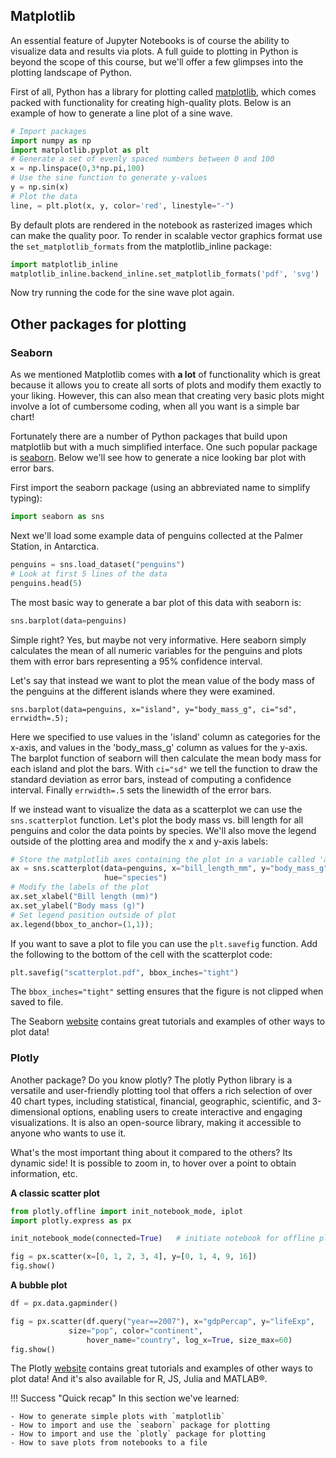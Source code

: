 ## Matplotlib

An essential feature of Jupyter Notebooks is of course the ability to visualize
data and results via plots. A full guide to plotting in Python is beyond the
scope of this course, but we'll offer a few glimpses into the plotting landscape
of Python.

First of all, Python has a library for plotting called
[matplotlib](https://matplotlib.org/stable/index.html), which comes packed with
functionality for creating high-quality plots. Below is an example of how to
generate a line plot of a sine wave.

```python
# Import packages
import numpy as np
import matplotlib.pyplot as plt
# Generate a set of evenly spaced numbers between 0 and 100
x = np.linspace(0,3*np.pi,100)
# Use the sine function to generate y-values
y = np.sin(x)
# Plot the data
line, = plt.plot(x, y, color='red', linestyle="-")
```

By default plots are rendered in the notebook as rasterized images which can
make the quality poor. To render in scalable vector graphics format use the
`set_matplotlib_formats` from the matplotlib_inline package:

```python
import matplotlib_inline
matplotlib_inline.backend_inline.set_matplotlib_formats('pdf', 'svg')
```

Now try running the code for the sine wave plot again.

## Other packages for plotting

### Seaborn

As we mentioned Matplotlib comes with **a lot** of functionality which is great
because it allows you to create all sorts of plots and modify them exactly to
your liking. However, this can also mean that creating very basic plots might
involve a lot of cumbersome coding, when all you want is a simple bar chart!

Fortunately there are a number of Python packages that build upon matplotlib but
with a much simplified interface. One such popular package is
[seaborn](http://seaborn.pydata.org/). Below we'll see how to generate a nice
looking bar plot with error bars.

First import the seaborn package (using an abbreviated name to simplify typing):

```python
import seaborn as sns
```

Next we'll load some example data of penguins collected at the Palmer Station,
in Antarctica.

```python
penguins = sns.load_dataset("penguins")
# Look at first 5 lines of the data
penguins.head(5)
```

The most basic way to generate a bar plot of this data with seaborn is:

```python
sns.barplot(data=penguins)
```

Simple right? Yes, but maybe not very informative. Here seaborn simply
calculates the mean of all numeric variables for the penguins and plots them
with error bars representing a 95% confidence interval.

Let's say that instead we want to plot the mean value of the body mass of the
penguins at the different islands where they were examined.

```
sns.barplot(data=penguins, x="island", y="body_mass_g", ci="sd", errwidth=.5);
```

Here we specified to use values in the 'island' column as categories for the
x-axis, and values in the 'body_mass_g' column as values for the y-axis.
The barplot function of seaborn will then calculate the mean body mass for each
island and plot the bars. With `ci="sd"` we tell the function to draw the
standard deviation as error bars, instead of computing a confidence interval.
Finally `errwidth=.5` sets the linewidth of the error bars.

If we instead want to visualize the data as a scatterplot we can use the
`sns.scatterplot` function. Let's plot the body mass vs. bill length for all
penguins and color the data points by species. We'll also move the legend
outside of the plotting area and modify the x and y-axis labels:

```python
# Store the matplotlib axes containing the plot in a variable called 'ax'
ax = sns.scatterplot(data=penguins, x="bill_length_mm", y="body_mass_g",
                     hue="species")
# Modify the labels of the plot
ax.set_xlabel("Bill length (mm)")
ax.set_ylabel("Body mass (g)")
# Set legend position outside of plot
ax.legend(bbox_to_anchor=(1,1));
```

If you want to save a plot to file you can use the `plt.savefig` function. Add
the following to the bottom of the cell with the scatterplot code:

```python
plt.savefig("scatterplot.pdf", bbox_inches="tight")
```

The `bbox_inches="tight"` setting ensures that the figure is not clipped when
saved to file.

The Seaborn [website](http://seaborn.pydata.org/) contains great tutorials and
examples of other ways to plot data!

### Plotly

Another package? Do you know plotly? The plotly Python library is a versatile and user-friendly plotting tool that offers a rich selection of over 40 chart types, including statistical, financial, geographic, scientific, and 3-dimensional options, enabling users to create interactive and engaging visualizations. It is also an open-source library, making it accessible to anyone who wants to use it.

What's the most important thing about it compared to the others? Its dynamic side! It is possible to zoom in, to hover over a point to obtain information, etc.  

**A classic scatter plot**

```python
from plotly.offline import init_notebook_mode, iplot
import plotly.express as px

init_notebook_mode(connected=True)   # initiate notebook for offline plot

fig = px.scatter(x=[0, 1, 2, 3, 4], y=[0, 1, 4, 9, 16])
fig.show()
```

**A bubble plot**

```python
df = px.data.gapminder()

fig = px.scatter(df.query("year==2007"), x="gdpPercap", y="lifeExp",
	         size="pop", color="continent",
                 hover_name="country", log_x=True, size_max=60)
fig.show()
```

The Plotly [website](https://plotly.com/python/) contains great tutorials and
examples of other ways to plot data! And it's also available for R, JS, Julia and MATLAB®.

!!! Success "Quick recap"
    In this section we've learned:

    - How to generate simple plots with `matplotlib`
    - How to import and use the `seaborn` package for plotting
    - How to import and use the `plotly` package for plotting
    - How to save plots from notebooks to a file
